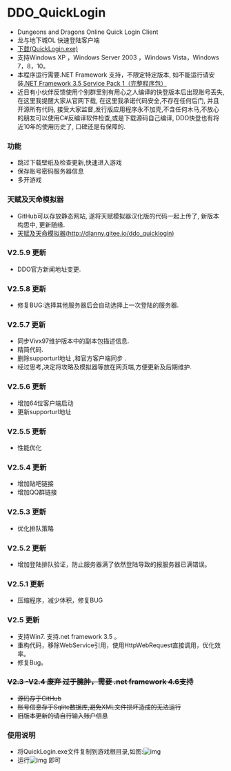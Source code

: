 ﻿# DDO_QuickLogin
+ Dungeons and Dragons Online Quick Login Client
+ 龙与地下城OL 快速登陆客户端
+ [下载(QuickLogin.exe)](https://github.com/dl1109783/DDO_QuickLogin/releases/download/V2.5.9/QuickLogin.exe)
+ 支持Windows XP ，Windows Server 2003 ，Windows Vista，Windows 7，8，10。
+ 本程序运行需要.NET Framework 支持，不限定特定版本, 如不能运行请安装[.NET Framework 3.5 Service Pack 1（完整程序包）](http://download.microsoft.com/download/2/0/e/20e90413-712f-438c-988e-fdaa79a8ac3d/dotnetfx35.exe)
+ 近日有小伙伴反馈使用个别群里别有用心之人编译的快登版本后出现账号丢失,在这里我提醒大家从官网下载, 在这里我承诺代码安全,不存在任何后门, 并且开源所有代码, 接受大家监督,发行版应用程序永不加壳,不含任何木马,不放心的朋友可以使用C#反编译软件检查,或是下载源码自己编译, DDO快登也有将近10年的使用历史了, 口碑还是有保障的.

### 功能
+ 跳过下载壁纸及检查更新,快速进入游戏
+ 保存账号密码服务器信息
+ 多开游戏

### 天赋及天命模拟器
+ GitHub可以存放静态网站, 遂将天赋模拟器汉化版的代码一起上传了, 新版本构思中, 更新随缘.
+ [天赋及天命模拟器(http://dlanny.gitee.io/ddo_quicklogin)](http://dlanny.gitee.io/ddo_quicklogin)
### V2.5.9 更新
+ DDO官方新闻地址变更.

### V2.5.8 更新
+ 修复BUG:选择其他服务器后会自动选择上一次登陆的服务器.

### V2.5.7 更新
+ 同步Vivx97维护版本中的副本包描述信息.
+ 精简代码.
+ 删除supporturl地址 ,和官方客户端同步 .
+ 经过思考,决定将攻略及模拟器等放在网页端,方便更新及后期维护.

### V2.5.6 更新
+ 增加64位客户端启动
+ 更新supporturl地址  

### V2.5.5 更新
+ 性能优化  

### V2.5.4 更新
+ 增加贴吧链接 
+ 增加QQ群链接

### V2.5.3 更新
+ 优化排队策略

### V2.5.2 更新
+ 增加登陆排队验证，防止服务器满了依然登陆导致的报服务器已满错误。

### V2.5.1 更新
+ 压缩程序，减少体积，修复BUG

### V2.5 更新
+ 支持Win7. 支持.net framework 3.5 。
+ 重构代码，移除WebService引用，使用HttpWebRequest直接调用，优化效率。
+ 修复Bug。

### ~~V2.3 -V2.4  废弃 过于臃肿，需要 .net framework 4.6支持~~
+ ~~源码存于GitHub~~
+ ~~账号信息存于Sqlite数据库,避免XML文件损坏造成的无法运行~~
+ ~~旧版本更新的请自行输入账户信息~~

### 使用说明
+ 将QuickLogin.exe文件复制到游戏根目录,如图:![img](https://gitee.com/dlanny/DDO_QuickLogin/raw/master/DOC/1.png)
+ 运行![img](https://images.gitee.com/uploads/images/2019/0628/181152_2385d8a8_1366903.png) 即可
